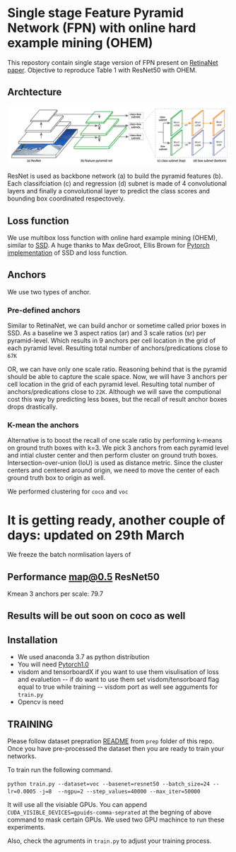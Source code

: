 # Single stage Feature Pyramid Network (FPN) with online hard example mining (OHEM)

This repostory contain single stage version of FPN present on [RetinaNet paper](https://arxiv.org/pdf/1708.02002.pdf).
Objective to reproduce Table 1 with ResNet50 with OHEM.

## Archtecture 

![RetinaNet Structure](/figures/retinaNet.png)

ResNet is used as backbone network (a) to build the pyramid features (b). 
Each classifciation (c) and regression (d) subnet is made of 4 convolutional layers and finally a convolutional layer to predict the class scores and bounding box coordinated respectovely.

## Loss function 
We use multibox loss function with online hard example mining (OHEM), similar to [SSD](https://arxiv.org/pdf/1512.02325.pdf).
A huge thanks to Max deGroot, Ellis Brown for [Pytorch implementation](https://github.com/amdegroot/ssd.pytorch) of SSD and loss function.


## Anchors
We use two types of anchor.
### Pre-defined anchors
Similar to RetinaNet, we can build anchor or sometime called prior boxes in SSD.
As a baseline we 3 aspect ratios (ar) and 3 scale ratios (sr) per pyramid-level.
Which results in 9 anchors per cell location in the grid of each pyramid level.
Resulting total number of anchors/predications close to `67K`

OR, we can have only one scale ratio. Reasoning behind that is the pyramid should be able to capture the scale space. 
Now, we will have 3 anchors per cell location in the grid of each pyramid level.
Resulting total number of anchors/predications close to `22K`. 
Although we will save the computional cost this way by predicting less boxes, but the recall of result anchor boxes drops drastically.

### K-mean the anchors
Alternative is to boost the recall of one scale ratio by performing k-means on ground truth boxes with k=3.
We pick 3 anchors from each pyramid level and intial cluster center and then perform cluster on ground truth boxes.
Intersection-over-union (IoU) is used as distance metric. 
Since the cluster centers and centered around origin, we need to move the center of each ground truth box to origin as well.

We performed clustering for `coco` and `voc` 

# It is getting ready, another couple of days: updated on 29th March

We freeze the batch normlisation layers of  

## Performance map@0.5 ResNet50

Kmean 3 anchors per scale: 79.7
 
## Results will be out soon on coco as well

## Installation
- We used anaconda 3.7 as python distribution
- You will need [Pytorch1.0](https://pytorch.org/get-started/locally/)
- visdom and tensorboardX if you want to use them visulisation of loss and evaluetion
  -- if do want to use them set visdom/tensorboard flag equal to true while training 
  -- visdom port as well see agguments for `train.py`
- Opencv is need 

## TRAINING
Please follow dataset prepration [README](https://github.com/gurkirt/FPN.pytorch/tree/master/prep) from `prep` folder of this repo.
Once you have pre-processed the dataset then you are ready to train your networks.

To train run the following command. 

`python train.py --dataset=voc --basenet=resnet50 --batch_size=24 --lr=0.0005 -j=8  --ngpu=2 --step_values=40000 --max_iter=50000`

It will use all the visiable GPUs. You can append `CUDA_VISIBLE_DEVICES=gpuids-comma-seprated` at the begning of above command to mask certain GPUs. We used two GPU machince to run these experiments.

Also, check the agruments in `train.py` to adjust your training process.